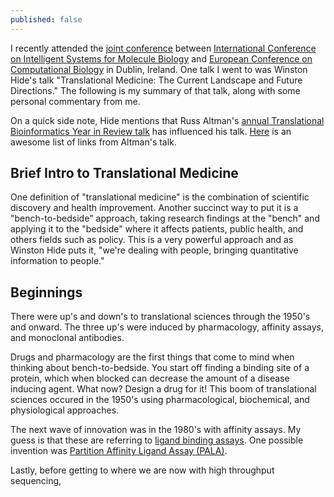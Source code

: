 ```yaml
---
published: false
---
```


I recently attended the [joint conference][ismbeccb2015] between [International Conference on Intelligent Systems for Molecule Biology][ismb] and [European Conference on Computational Biology][eccb] in Dublin, Ireland. One talk I went to was Winston Hide's talk "Translational Medicine: The Current Landscape and Future Directions." The following is my summary of that talk, along with some personal commentary from me.

On a quick side note, Hide mentions that Russ Altman's [annual Translational Bioinformatics Year in Review talk][tbi_year] has influenced his talk. [Here][tbi_papers] is an awesome list of links from Altman's talk.

[ismbeccb2015]: http://www.iscb.org/ismbeccb2015
[ismb]: https://en.wikipedia.org/wiki/Intelligent_Systems_for_Molecular_Biology
[eccb]: http://eccb.iscb.org/
[tbi_year]: https://rbaltman.wordpress.com/2015/03/26/slides-from-tbi-year-in-review-2015/
[tbi_papers]: http://www.gettinggeneticsdone.com/2014/04/russ-altmans-translational.html

## Brief Intro to Translational Medicine

One definition of "translational medicine" is the combination of scientific discovery and health improvement. Another succinct way to put it is a "bench-to-bedside" approach, taking research findings at the "bench" and applying it to the "bedside" where it affects patients, public health, and others fields such as policy. This is a very powerful approach and as Winston Hide puts it, "we're dealing with people, bringing quantitative information to people."

## Beginnings

There were up's and down's to translational sciences through the 1950's and onward. The three up's were induced by pharmacology, affinity assays, and monoclonal antibodies.

Drugs and pharmacology are the first things that come to mind when thinking about bench-to-bedside. You start off finding a binding site of a protein, which when blocked can decrease the amount of a disease inducing agent. What now? Design a drug for it! This boom of translational sciences occured in the 1950's using pharmacological, biochemical, and physiological approaches. 

The next wave of innovation was in the 1980's with affinity assays. My guess is that these are referring to [ligand binding assays][lba]. One possible invention was [Partition Affinity Ligand Assay (PALA)][partial].

Lastly, before getting to where we are now with high throughput sequencing, 

[lba]: https://en.wikipedia.org/wiki/Ligand_binding_assay
[partial]: http://goo.gl/nOFN2i